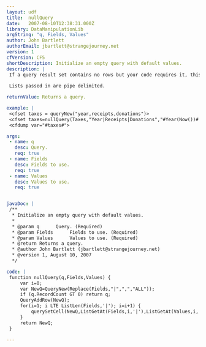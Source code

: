 ```yaml
---
layout: udf
title:  nullQuery
date:   2007-08-10T12:38:31.000Z
library: DataManipulationLib
argString: "q, Fields, Values"
author: John Bartlett
authorEmail: jbartlett@strangejourney.net
version: 1
cfVersion: CF5
shortDescription: Initialize an empty query with default values.
description: |
 If a query result set contains no rows but your code requires it, this function will initialize it with pre-defined values.
 
 Lists passed in are pipe delimited.

returnValue: Returns a query.

example: |
 <cfset taxes = queryNew("year,receipts,donations")>
 <cfset taxes=nullQuery(Taxes,"Year|Receipts|Donations","#Year(Now())#|0|0")>
 <cfdump var="#taxes#">

args:
 - name: q
   desc: Query.
   req: true
 - name: Fields
   desc: Fields to use.
   req: true
 - name: Values
   desc: Values to use.
   req: true


javaDoc: |
 /**
  * Initialize an empty query with default values.
  * 
  * @param q      Query. (Required)
  * @param Fields      Fields to use. (Required)
  * @param Values      Values to use. (Required)
  * @return Returns a query. 
  * @author John Bartlett (jbartlett@strangejourney.net) 
  * @version 1, August 10, 2007 
  */

code: |
 function nullQuery(q,Fields,Values) {
     var i=0;
     var NewQ=QueryNew(Replace(Fields,"|",",","ALL"));
     if (q.RecordCount GT 0) return q;
     QueryAddRow(NewQ);
     for(i=1; i LTE ListLen(Fields,'|'); i=i+1) {
         querySetCell(NewQ,ListGetAt(Fields,i,'|'),ListGetAt(Values,i,'|'));
     }
     return NewQ;
 }

---
```



